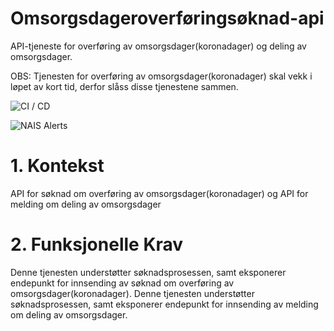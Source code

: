 # Omsorgsdageroverføringsøknad-api
API-tjeneste for overføring av omsorgsdager(koronadager) og deling av omsorgsdager.

OBS: Tjenesten for overføring av omsorgsdager(koronadager) skal vekk i løpet av kort tid, 
derfor slåss disse tjenestene sammen. 

![CI / CD](https://github.com/navikt/omsorgsdageroverforingsoknad-api/workflows/CI%20/%20CD/badge.svg)

![NAIS Alerts](https://github.com/navikt/omsorgsdageroverforingsoknad-api/workflows/Alerts/badge.svg)

# 1. Kontekst
API for søknad om overføring av omsorgsdager(koronadager) og API for melding om deling av omsorgsdager

# 2. Funksjonelle Krav
Denne tjenesten understøtter søknadsprosessen, samt eksponerer endepunkt for innsending av søknad om overføring av omsorgsdager(koronadager).
Denne tjenesten understøtter søknadsprosessen, samt eksponerer endepunkt for innsending av melding om deling av omsorgsdager.